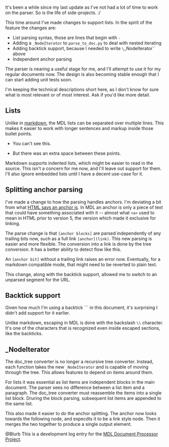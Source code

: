 It's been a while since my last update as I've not had a lot of time to work on the parser.  So is the life of side-projects. :/

This time around I've made changes to support lists. In the spirit of the feature the changes are:

- List parsing syntax, those are lines that begin with `-`
- Adding a `_NodeIterator` to `parse_to_doc.py` to deal with nested iterating
- Adding backtick support, because I needed to write `\`_NodeIterator\`` above
- Independent anchor parsing

The parser is nearing a useful stage for me, and I'll attempt to use it for my regular documents now. The design is also becoming stable enough that I can start adding unit tests soon.

I'm keeping the technical descriptions short here, as I don't know for sure what is most relevant or of most interest. Ask if you'd like more detail.


## Lists

Unlike in [markdown](https://en.wikipedia.org/wiki/Markdown), the MDL lists can be separated over multiple lines. This makes it easier to work with longer sentences and markup inside those bullet points.

- You can't see this.

- But there was an extra space between these points.

Markdown supports indented lists, which might be easier to read in the source. This isn't a concern for me now, and I'll leave out support for them. I'll also ignore embedded lists until I have a decent use-case for it.


## Splitting anchor parsing

I've made a change to how the parsing handles anchors. I'm deviating a bit from what [HTML says an anchor is](https://www.w3.org/html/). In MDL an anchor is only a piece of text that could have something associated with it -- almost what `<a>` used to mean in HTML prior to version 5, the version which made it exclusive for linking.

The parse change is that `[anchor blocks]` are parsed independently of any trailing bits now, such as a full link `[anchor](link)`.  This new parsing is easier and more flexible. The conversion into a link is done by the tree conversion. It has a better ability to detect flow like this.

An `[anchor bit]` without a trailing link raises an error now. Eventually, for a markdown compatible mode, that might need to be reverted to plain text.

This change, along with the backtick support, allowed me to switch to an unparsed segment for the URL.


## Backtick support

Given how much I'm using a backtick `\`` in this document, it's surprising I didn't add support for it earlier.

Unlike markdown, escaping in MDL is done with the backslash `\\` character. It's one of the characters that is recognized even inside escaped sections, like the backticks.


## \_NodeIterator

The doc_tree converter is no longer a recursive tree converter. Instead, each function takes the new `_NodeIterator` and is capable of moving through the tree. This allows features to depend on items around them.

For lists it was essential as list items are independent blocks in the main document. The parser sees no difference between a list item and a paragraph. The doc_tree converter must reassemble the items into a single list block. Druring the block parsing, subsequent list items are appended to the same list.

This also made it easier to do the anchor splitting. The anchor now looks towards the following node, and expecdts it to be a link style node. Then it merges the two together to produce a single output element.


@Blurb
This is a development log entry for the [MDL Document Processor Project](https://github.com/mortoray/mdl/).
